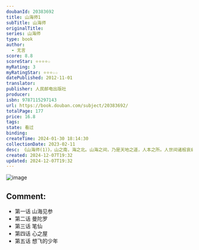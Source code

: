 ```yaml
---
doubanId: 20383692
title: 山海师1
subTitle: 山海师
originalTitle: 
series: 山海师
type: book
author:
  - 无言
score: 8.8
scoreStar: ⭐⭐⭐⭐☆
myRating: 3
myRatingStar: ⭐⭐⭐☆☆
datePublished: 2012-11-01
translator: 
publisher: 人民邮电出版社
producer: 
isbn: 9787115297143
url: https://book.douban.com/subject/20383692/
totalPage: 177
price: 16.8
tags: 
state: 看过
binding: 
createTime: 2024-01-30 18:14:30
collectionDate: 2023-02-11
desc: 《山海师(1)》，山之南，海之北。山海之间，乃是天地之道，人本之所。人世间诸般哀痛悲苦，多是由无法排解的疑问所致，任何问题若找到根源，自有解决疏导之法。
created: 2024-12-07T19:32
updated: 2024-12-07T19:32
---
```


![image](assets/s24422775.jpg)

Comment: 
---



  - 第一话 山海见参
  - 第二话 曼陀罗
  - 第三话 笔仙
  - 第四话 心之屋
  - 第五话 想飞的少年
